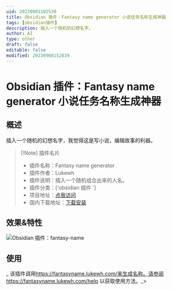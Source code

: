 ```yaml
---
uid: 20230901102530
title: Obsidian 插件：Fantasy name generator 小说任务名称生成神器
tags: [obsidian插件]
description: 插入一个随机的幻想名字。
author: AI
type: other
draft: false
editable: false
modified: 20230908152839
---
```


# Obsidian 插件：Fantasy name generator 小说任务名称生成神器

## 概述

插入一个随机的幻想名字，我觉得这是写小说，编辑故事的利器。

> [!Note] 插件名片
> - 插件名称：Fantasy name generator
> - 插件作者：Lukewh
> - 插件说明：插入一个随机组合出来的人名。
> - 插件分类：['obsidian 插件 ']
> - 项目地址：[点我访问](https://github.com/lukewh/fantasy-name)
> - 国内下载地址：[下载安装](https://pkmer.cn/products/plugin/pluginMarket/?fantasy-name)

## 效果&特性

![Obsidian 插件：fantasy-name](https://cdn.pkmer.cn/images/234.gif!pkmer)

## 使用

_ 该插件调用<https://fantasyname.lukewh.com/来生成名称。请参阅> <https://fantasyname.lukewh.com/help> 以获取使用方法。_>
